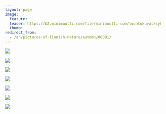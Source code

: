 ```yaml
---
layout: page
image:
  feature:
  teaser: https://b2.minimuutti.com/file/minimuutti-com/luontokuvat/syksy/3/DS42199-245px.jpg
  thumb:
redirect_from:
  - /en/pictures-of-finnish-nature/autumn/00091/
---
```


![](https://b2.minimuutti.com/file/minimuutti-com/luontokuvat/syksy/3/DS42187-800px.jpg)

![](https://b2.minimuutti.com/file/minimuutti-com/luontokuvat/syksy/3/DS42189-800px.jpg)

![](https://b2.minimuutti.com/file/minimuutti-com/luontokuvat/syksy/3/DS42190-800px.jpg)

![](https://b2.minimuutti.com/file/minimuutti-com/luontokuvat/syksy/3/DS42192-800px.jpg)

![](https://b2.minimuutti.com/file/minimuutti-com/luontokuvat/syksy/3/DS42193-800px.jpg)

![](https://b2.minimuutti.com/file/minimuutti-com/luontokuvat/syksy/3/DS42194-800px.jpg)

![](https://b2.minimuutti.com/file/minimuutti-com/luontokuvat/syksy/3/DS42199-800px.jpg)
